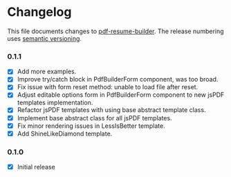 # Changelog

This file documents changes to [pdf-resume-builder](https://github.com/rszamszur/pdf-resume-builder). The release numbering uses [semantic versioning](http://semver.org).

### 0.1.1

- [x] Add more examples.
- [x] Improve try/catch block in PdfBuilderForm component, was too broad.
- [x] Fix issue with form reset method: unable to load file after reset.
- [x] Adjust editable options form in PdfBuilderForm component to new jsPDF templates implementation.
- [x] Refactor jsPDF templates with using base abstract template class.
- [x] Implement base abstract class for all jsPDF templates.
- [x] Fix minor rendering issues in LessIsBetter template.
- [x] Add ShineLikeDiamond template.

### 0.1.0

- [X] Initial release
